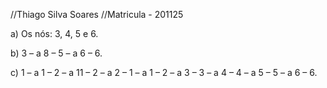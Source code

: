 //Thiago Silva Soares
//Matricula - 201125

a) Os nós: 3, 4, 5 e 6. 

b) 3 – a 8 – 5 – a 6 – 6. 

c) 1 – a 1 – 2 – a 11 – 2 – a 2 – 1 – a 1 – 2 – a 3 – 3 – a 4 – 4 – a 5 – 5 – a 6 – 6.